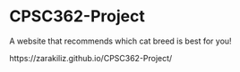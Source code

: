 # CPSC362-Project
<p>A website that recommends which cat breed is best for you! </p>
<p>https://zarakiliz.github.io/CPSC362-Project/</p>
